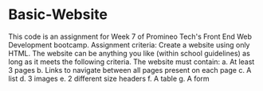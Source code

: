 # Basic-Website
This code is an assignment for Week 7 of Promineo Tech's Front End Web Development bootcamp. 
Assignment criteria: 
Create a website using only HTML. The website can be anything you like (within school guidelines) as long as it meets the following criteria.
The website must contain:
a.	At least 3 pages
b.	Links to navigate between all pages present on each page
c.	A list
d.	3 images
e.	2 different size headers
f.	A table
g.	A form
